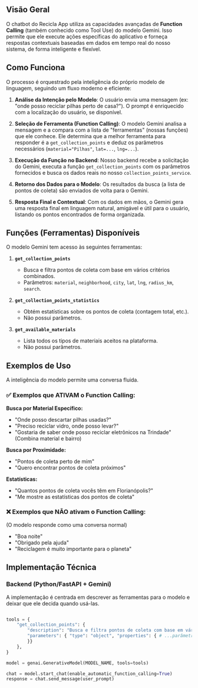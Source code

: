 ## Visão Geral

O chatbot do Recicla App utiliza as capacidades avançadas de **Function Calling** (também conhecido como Tool Use) do modelo Gemini. Isso permite que ele execute ações específicas do aplicativo e forneça respostas contextuais baseadas em dados em tempo real do nosso sistema, de forma inteligente e flexível.

## Como Funciona

O processo é orquestrado pela inteligência do próprio modelo de linguagem, seguindo um fluxo moderno e eficiente:

1.  **Análise da Intenção pelo Modelo**: O usuário envia uma mensagem (ex: "onde posso reciclar pilhas perto de casa?"). O prompt é enriquecido com a localização do usuário, se disponível.

2.  **Seleção de Ferramenta (Function Calling)**: O modelo Gemini analisa a mensagem e a compara com a lista de "ferramentas" (nossas funções) que ele conhece. Ele determina que a melhor ferramenta para responder é a `get_collection_points` e deduz os parâmetros necessários (`material="Pilhas"`, `lat=...`, `lng=...`).

3.  **Execução da Função no Backend**: Nosso backend recebe a solicitação do Gemini, executa a função `get_collection_points` com os parâmetros fornecidos e busca os dados reais no nosso `collection_points_service`.

4.  **Retorno dos Dados para o Modelo**: Os resultados da busca (a lista de pontos de coleta) são enviados de volta para o Gemini.

5.  **Resposta Final e Contextual**: Com os dados em mãos, o Gemini gera uma resposta final em linguagem natural, amigável e útil para o usuário, listando os pontos encontrados de forma organizada.

## Funções (Ferramentas) Disponíveis

O modelo Gemini tem acesso às seguintes ferramentas:

1.  **`get_collection_points`**

    - Busca e filtra pontos de coleta com base em vários critérios combinados.
    - Parâmetros: `material`, `neighborhood`, `city`, `lat`, `lng`, `radius_km`, `search`.

2.  **`get_collection_points_statistics`**

    - Obtém estatísticas sobre os pontos de coleta (contagem total, etc.).
    - Não possui parâmetros.

3.  **`get_available_materials`**
    - Lista todos os tipos de materiais aceitos na plataforma.
    - Não possui parâmetros.

## Exemplos de Uso

A inteligência do modelo permite uma conversa fluida.

### ✅ Exemplos que ATIVAM o Function Calling:

**Busca por Material Específico:**

- "Onde posso descartar pilhas usadas?"
- "Preciso reciclar vidro, onde posso levar?"
- "Gostaria de saber onde posso reciclar eletrônicos na Trindade" (Combina material e bairro)

**Busca por Proximidade:**

- "Pontos de coleta perto de mim"
- "Quero encontrar pontos de coleta próximos"

**Estatísticas:**

- "Quantos pontos de coleta vocês têm em Florianópolis?"
- "Me mostre as estatísticas dos pontos de coleta"

### ❌ Exemplos que NÃO ativam o Function Calling:

(O modelo responde como uma conversa normal)

- "Boa noite"
- "Obrigado pela ajuda"
- "Reciclagem é muito importante para o planeta"

## Implementação Técnica

### Backend (Python/FastAPI + Gemini)

A implementação é centrada em descrever as ferramentas para o modelo e deixar que ele decida quando usá-las.

```python

tools = {
    "get_collection_points": {
        "description": "Busca e filtra pontos de coleta com base em vários critérios...",
        "parameters": { "type": "object", "properties": { # ...parâmetros
        }}
    },
}

model = genai.GenerativeModel(MODEL_NAME, tools=tools)

chat = model.start_chat(enable_automatic_function_calling=True)
response = chat.send_message(user_prompt)

```
